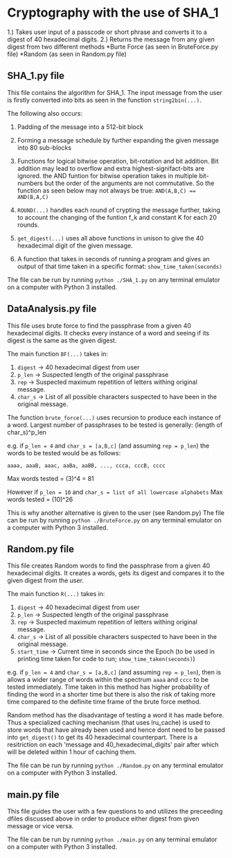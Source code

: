 # Cryptography with the use of SHA_1

1.) Takes user input of a passcode or short phrase and converts it to a digest of 40 hexadecimal digits.
2.) Returns the message from any given digest from two different methods
*Burte Force (as seen in BruteForce.py file)
*Random (as seen in Random.py file)

## SHA_1.py file
This file contains the algorithm for SHA_1. The input message from the user is firstly converted into bits as seen in the function ```string2bin(...)```.

The following also occurs:
1. Padding of the message into a 512-bit block
2. Forming a message schedule by further expanding the given message into 80 sub-blocks
3. Functions for logical bitwise operation, bit-rotation and bit addition.
Bit addition may lead to overflow and extra highest-signifact-bits are ignored. 
the AND funtion for bitwise operation takes in multiple bit-numbers but the order of the arguments are not commutative. So the function as seen below may not always be true:
    `AND(A,B,C) == AND(B,A,C)`

4. ```ROUND(...)``` handles each round of crypting the message further, taking to account the changing of the funtion f_k and constant K for each 20 rounds.
5. ```get_digest(...)``` uses all above functions in unison to give the 40 hexadecimal digit of the given message.
6. A function that takes in seconds of running a program and gives an output of that time taken in a specific format: `show_time_taken(seconds)`

The file can be run by running ```python ./SHA_1.py``` on any terminal emulator on a computer with Python 3 installed.

## DataAnalysis.py file
This file uses brute force to find the passphrase from a given 40 hexadecimal digits. It checks every instance of a word and seeing if its digest is the same as the given digest. 

The main function `BF(...)` takes in:
1. `digest` -> 40 hexadecimal digest from user
2. `p_len` -> Suspected length of the original passphrase
3. `rep` -> Suspected maximum repetition of letters withing original message.
4. `char_s` -> List of all possible characters suspected to have been in the original message.

The function ``brute_force(...)`` uses recursion to produce each instance of a word. Largest number of passphrases to be tested is generally:
    (length of char_s)^p_len

e.g. if `p_len = 4` and `char_s = [a,B,c]` (and assuming `rep = p_len`) the words to be tested would be as follows: 

    aaaa, aaaB, aaac, aaBa, aaBB, ..., ccca, cccB, cccc

Max words tested =   (3)^4 = 81

However if `p_len = 10` and `char_s = list of all lowercase alphabets`
Max words tested = (10)^26

This is why another alternative is given to the user (see Random.py)
The file can be run by running ```python ./BruteForce.py``` on any terminal emulator on a computer with Python 3 installed.

## Random.py file
This file creates Random words to find the passphrase from a given 40 hexadecimal digits. It creates a words, gets its digest and compares it to the given digest from the user. 

The main function `R(...)` takes in:
1. `digest` -> 40 hexadecimal digest from user
2. `p_len` -> Suspected length of the original passphrase
3. `rep` -> Suspected maximum repetition of letters withing original message.
4. `char_s` -> List of all possible characters suspected to have been in the original message.
5. `start_time` ->  Current time in seconds since the Epoch (to be used in printing time taken for code to run; `show_time_taken(seconds)`)

e.g. if `p_len = 4` and `char_s = [a,B,c]` (and assuming `rep = p_len`), then is allows a wider range of words within the spectrum `aaaa` and `cccc` to be tested immediately. Time taken in this method has higher probability of finding the word in a shorter time but there is also the risk of taking more time compared to the definite time frame of the brute force method.

Random method has the disadvantage of testing a word it has made before. Thus a specialized caching mechanism (that uses lru_cache) is used to store words that have already been used and hence dont need to be passed into `get_digest()` to get its 40 hexadecimal counterpart. There is a resitriction on each 'message and 40_hexadecimal_digits' pair after which will be deleted within 1 hour of caching them.

The file can be run by running ```python ./Random.py``` on any terminal emulator on a computer with Python 3 installed.

## main.py file
This file guides the user with a few questions to and  utilizes the preceeding dfiles discussed above in order to produce either  digest from  given message or vice versa.

The file can be run by running ```python ./main.py``` on any terminal emulator on a computer with Python 3 installed.